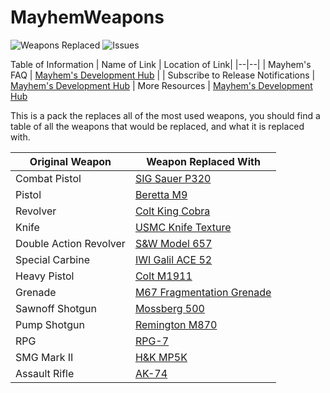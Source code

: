# MayhemWeapons
![Weapons Replaced](https://img.shields.io/badge/Weapons%20Replaced-13-critical?style=for-the-badge&logo=github)
![Issues](https://img.shields.io/github/issues/MayhemStudios/MayhemWeapons?style=for-the-badge&logo=github-critical)

Table of Information
| Name of Link | Location of Link|
|--|--|
| Mayhem's FAQ | [Mayhem's Development Hub](https://discord.gg/b9upz9NkwC) |
| Subscribe to Release Notifications | [Mayhem's Development Hub](https://discord.gg/b9upz9NkwC)
| More Resources | [Mayhem's Development Hub](https://discord.gg/b9upz9NkwC)


This is a pack the replaces all of the most used weapons, you should find a table of all the weapons that would be replaced, and what it is replaced with.

| Original Weapon | Weapon Replaced With |
|--|--|
| Combat Pistol | [SIG Sauer P320](https://www.gta5-mods.com/users/Equinox407) |
| Pistol | [Beretta M9](https://www.gta5-mods.com/users/Equinox407) |
| Revolver | [Colt King Cobra](https://www.gta5-mods.com/users/Equinox407) |
| Knife | [USMC Knife Texture](https://www.gta5-mods.com/users/Equinox407) |
| Double Action Revolver | [S&W Model 657](https://www.gta5-mods.com/users/Equinox407) |
| Special Carbine | [IWI Galil ACE 52](https://www.gta5-mods.com/users/Equinox407) |
| Heavy Pistol | [Colt M1911](https://www.gta5-mods.com/users/Equinox407) |
| Grenade | [M67 Fragmentation Grenade](https://www.gta5-mods.com/users/Equinox407) |
| Sawnoff Shotgun | [Mossberg 500](https://www.gta5-mods.com/users/Equinox407) |
| Pump Shotgun | [Remington M870](https://www.gta5-mods.com/users/Equinox407) |
| RPG | [RPG-7](https://www.gta5-mods.com/users/Equinox407) |
| SMG Mark II | [H&K MP5K](https://www.gta5-mods.com/users/Equinox407) |
| Assault Rifle | [AK-74](https://www.gta5-mods.com/users/Equinox407) |
